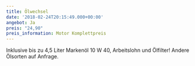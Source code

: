 ```yaml
---
title: Ölwechsel
date: '2018-02-24T20:15:49.000+00:00'
angebot: Ja
preis: "24,90"
preis_information: Motor Komplettpreis
---
```


Inklusive bis zu 4,5 Liter Markenöl 10 W 40, Arbeitslohn und Ölfilter!
Andere Ölsorten auf Anfrage.